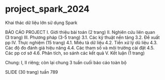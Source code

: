 # project_spark_2024
Khai thác dữ liệu lớn sử dụng Spark

BÁO CÁO PROJECT
I. Giới thiệu bài toán (2 trang)
II. Nghiên cứu liên quan (3 trang)
III. Phương pháp (3-5 trang)
3.1. Các kỹ thuật nền tảng
3.2. Đề xuất pp
IV. Thực nghiệm (15 trang)
4.1. Miêu tả dữ liệu
4.2. Tiền xử lý dũ liệu
4.3. Các độ đo đánh giá hiệu năng
4.4. Các tham số và môi trường cài đặt
4.5. Các pp cơ sở
4.6. Phân tích, so sánh các kết quả
V. Kết luận (1 trang)

Chung: I, II riêng; còn lại chung
3 tuần cuối báo cáo toàn bộ

SLIDE (30 trang) tuần 789
